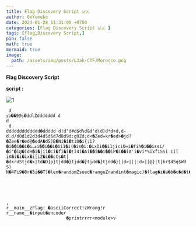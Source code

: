 ```yaml
---
title: Flag Discovery Script 🇲🇦
author: 0xYumeko
date: 2024-01-28 11:31:00 +0700
categories: [Flag Discovery Script 🇲🇦 ]
tags: [flag,Discovery Script,]
pin: false
math: true
mermaid: true
image:
  path: /assets/img/posts/L3ak-CTF/Morocco.png
---
```



****Flag Discovery Script****

****script :****

![1](https://github.com/user-attachments/assets/7d25f18c-8485-4a43-93d6-8f73aa40c5d0)


```
 3
ܖb��9@s�ddlZddddddd	d
d
 d
ddddddddddddd�ddddd d!d"d#d$d%d&d'd(d)d*d+d,d-d.d/d0d1d2d3d4d5d6d7d8d9d:g9Zd;d<�Zed=kr�ed>�jd?�Zee�r�ed@�edA�dS)B�Ni�i�tiO�i{;i?�i��i��i�iڡi��i��i�bi1�i(�is�i:�ixDi��i1jiciO=i�fih�i��issi/�i"�i@�idH�i�|ii�Ci�fi�i�!i4i�Ai��i��i��iP�i��iA'i�vi*%ixfiSSi Ci[
iA�i�i�ix�i[iZ�i��cCs�t|�dkrdStjd�x|td�D]p}tjdd�}tjdd�}tjdd�}tjdd�}||d>||||d>||@}|t|kr$dSq$Wd	S)
N�4Fi9�8r�3i��T)�len�randomZseed�rangeZrandint�magic)�flag�i�a�b�c�d�t�r�+/Users/Harrison/safcsp/constrained/chall.py�checks





,
r__main__zFlag: �asciiCorrect!zWrong!r
r__name__�input�encoder
                       �printrrrr<module>v
```


